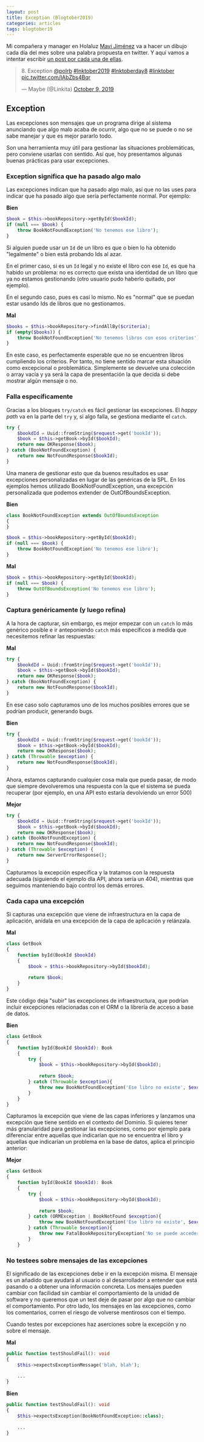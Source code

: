 ```yaml
---
layout: post
title: Exception (Blogtober2019)
categories: articles
tags: blogtober19
---
```


Mi compañera y manager en Holaluz [Mavi Jiménez](https://twitter.com/Linkita) va a hacer un dibujo cada día del mes sobre una palabra propuesta en twitter. Y aquí vamos a intentar escribir [un post por cada una de ellas](https://franiglesias.github.io/blogtober19-status/).

<blockquote class="twitter-tweet" data-conversation="none" data-theme="dark"><p lang="en" dir="ltr">8. Exception <a href="https://twitter.com/polrb?ref_src=twsrc%5Etfw">@polrb</a> <a href="https://twitter.com/hashtag/Inktober2019?src=hash&amp;ref_src=twsrc%5Etfw">#Inktober2019</a> <a href="https://twitter.com/hashtag/Inktoberday8?src=hash&amp;ref_src=twsrc%5Etfw">#Inktoberday8</a> <a href="https://twitter.com/hashtag/linktober?src=hash&amp;ref_src=twsrc%5Etfw">#linktober</a> <a href="https://t.co/IAbZbs4Bqr">pic.twitter.com/IAbZbs4Bqr</a></p>&mdash; Maybe (@Linkita) <a href="https://twitter.com/Linkita/status/1182042635340570629?ref_src=twsrc%5Etfw">October 9, 2019</a></blockquote> <script async src="https://platform.twitter.com/widgets.js" charset="utf-8"></script>

## Exception

Las excepciones son mensajes que un programa dirige al sistema anunciando que algo malo acaba de ocurrir, algo que no se puede o no se sabe manejar y que es mejor pararlo todo.

Son una herramienta muy útil para gestionar las situaciones problemáticas, pero conviene usarlas con sentido. Así que, hoy presentamos algunas buenas prácticas para usar excepciones.

### Exception significa que ha pasado algo malo

Las excepciones indican que ha pasado algo malo, así que no las uses para indicar que ha pasado algo que sería perfectamente normal. Por ejemplo:

**Bien**

```php
$book = $this->bookRepository->getById($bookId);
if (null === $book) {
    throw BookNotFoundException('No tenemos ese libro');
}
```

Si alguien puede usar un `Id` de un libro es que o bien lo ha obtenido "legalmente" o bien está probando Ids al azar. 

En el primer caso, si es un `Id` legal y no existe el libro con ese `Id`, es que ha habido un problema: no es correcto que exista una identidad de un libro que ya no estamos gestionando (otro usuario pudo haberlo quitado, por ejemplo).

En el segundo caso, pues es casi lo mismo. No es "normal" que se puedan estar usando Ids de libros que no gestionamos.

**Mal**

```php
$books = $this->bookRepository->findAllBy($criteria);
if (empty($books)) {
    throw BookNotFoundException('No tenemos libros con esos criterios');
}
```

En este caso, es perfectamente esperable que no se encuentren libros cumpliendo los criterios. Por tanto, no tiene sentido marcar esta situación como excepcional o problemática. Simplemente se devuelve una colección o array vacía y ya será la capa de presentación la que decida si debe mostrar algún mensaje o no.

### Falla específicamente

Gracias a los bloques `try/catch` es fácil gestionar las excepciones. El *happy path* va en la parte del `try` y, si algo falla, se gestiona mediante el `catch`.

```php
try {
    $bookdId = Uuid::fromString($request->get('bookId'));
    $book = $this->getBook->byId($bookId);
    return new OKResponse($book);
} catch (BookNotFoundException) {
    return new NotFoundResponse($bookId);
}
```

Una manera de gestionar esto que da buenos resultados es usar excepciones personalizadas en lugar de las genéricas de la SPL. En los ejemplos hemos utilizado BookNotFoundException, una excepción personalizada que podemos extender de OutOfBoundsException.

**Bien**

```php
class BookNotFoundException extends OutOfBoundsException
{
}

$book = $this->bookRepository->getById($bookId);
if (null === $book) {
    throw BookNotFoundException('No tenemos ese libro');
}
```

**Mal**

```php
$book = $this->bookRepository->getById($bookId);
if (null === $book) {
    throw OutOfBoundsException('No tenemos ese libro');
}
```

### Captura genéricamente (y luego refina)

A la hora de capturar, sin embargo, es mejor empezar con un `catch` lo más genérico posible e ir anteponiendo `catch` más específicos a medida que necesitemos refinar las respuestas:

**Mal**

```php
try {
    $bookdId = Uuid::fromString($request->get('bookId'));
    $book = $this->getBook->byId($bookId);
    return new OKResponse($book);
} catch (BookNotFoundException) {
    return new NotFoundResponse($bookId);
}
```

En ese caso solo capturamos uno de los muchos posibles errores que se podrían producir, generando bugs.

**Bien**

```php
try {
    $bookdId = Uuid::fromString($request->get('bookId'));
    $book = $this->getBook->byId($bookId);
    return new OKResponse($book);
} catch (Throwable $exception) {
    return new NotFoundResponse($bookId);
}
```

Ahora, estamos capturando cualquier cosa mala que pueda pasar, de modo que siempre devolveremos una respuesta con la que el sistema se pueda recuperar (por ejemplo, en una API esto estaría devolviendo un error 500)

**Mejor**

```php
try {
    $bookdId = Uuid::fromString($request->get('bookId'));
    $book = $this->getBook->byId($bookId);
    return new OKResponse($book);
} catch (BookNotFoundException) {
    return new NotFoundResponse($bookId);
} catch (Throwable $exception) {
    return new ServerErrorResponse();
}
```

Capturamos la excepción específica y la tratamos con la respuesta adecuada (siguiendo el ejemplo dla API, ahora sería un 404), mientras que seguimos manteniendo bajo control los demás errores.

### Cada capa una excepción

Si capturas una excepción que viene de infraestructura en la capa de aplicación, anídala en una excepción de la capa de aplicación y relánzala.

**Mal**

```php
class GetBook
{
    function byId(BookId $bookId)
    {
        $book = $this->bookRepository->byId($bookId);
        
        return $book;
    }
}
```

Este código deja "subir" las excepciones de infraestructura, que podrían incluir excepciones relacionadas con el ORM o la librería de acceso a base de datos.

**Bien**

```php
class GetBook
{
    function byId(BookId $bookId): Book
    {
        try {
            $book = $this->bookRepository->byId($bookId);
        
            return $book;
        } catch (Throwable $exception){
            throw new BookNotFoundException('Ese libro no existe', $exception->getCode(), $exception);
        }
    }
}
```

Capturamos la excepción que viene de las capas inferiores y lanzamos una excepción que tiene sentido en el contexto del Dominio. Si quieres tener más granularidad para gestionar las excepciones, como por ejemplo para diferenciar entre aquellas que indicarían que no se encuentra el libro y aquellas que indicarían un problema en la base de datos, aplica el principio anterior:


**Mejor**

```php
class GetBook
{
    function byId(BookId $bookId): Book
    {
        try {
            $book = $this->bookRepository->byId($bookId);
        
            return $book;
        } catch (ORMException | BookNotFound $exception){
            throw new BookNotFoundException('Ese libro no existe', $exception->getCode(), $exception);
        } catch (Throwable $exception){
            throw new FatalBookRepositoryException('No se puede acceder a la BD', $exception->getCode(), $exception);
        }
    }
```


### No testees sobre mensajes de las excepciones

El significado de las excepciones debe ir en la excepción misma. El mensaje es un añadido que ayudará al usuario o al desarrollador a entender que está pasando o a obtener una información concreta. Los mensajes pueden cambiar con facilidad sin cambiar el comportamiento de la unidad de software y no queremos que un test deje de pasar por algo que no cambiar el comportamiento. Por otro lado, los mensajes en las excepciones, como los comentarios, corren el riesgo de volverse mentirosos con el tiempo.

Cuando testes por excepciones haz aserciones sobre la excepción y no sobre el mensaje.

**Mal**

```php
public function testShouldFail(): void
{
    $this->expectsExceptionMessage('blah, blah');
    
    ...
}
```

**Bien**

```php
public function testShouldFail(): void
{
    $this->expectsException(BookNotFoundException::class);
    
    ...
}
```




